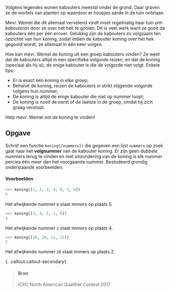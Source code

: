 Volgens legendes wonen kabouters meestal onder de grond. Daar graven ze de wortels van planten op waardoor er hoopjes aarde in de tuin ontstaan. 

Mevr. Wemel die dit allemaal vervelend vindt moet regelmatig haar tuin *ont-kabouteren* door ze over het hek te gooien. Dit is veel werk want ze gooit de kabouters één per één erover. Gelukkig zijn de kabouters zo volgzaam ten opzichte van hun koning, zodat indien de kabouter koning over het hek gegooid wordt, ze allemaal in één keer volgen.

Hoe kan mevr. Wemel de koning uit een groep kabouters vinden? Ze weet dat de kabouters altijd in een specifieke volgorde reizen, en dat de koning (speciaal als hij is), de enige kabouter is die de volgorde niet volgt. Enkele tips:

- Er is exact één koning in elke groep;
- Behalve de koning, reizen de kabouters in strikt stijgende volgorde volgens hun nummer;
- De koning is altijd de enige kabouter die niet op nummer loopt;
- De koning is nooit de eerst of de laatste in de groep, omdat hij zich graag verstopt.

Help mevr. Wemel om de koning te vinden!

## Opgave

Schrijf een functie `koning([nummers])` die gegeven een  lijst `nummers` op zoek gaat naar het **volgnummer** van de kabouter koning. Er zijn geen dubbele nummers terug te vinden en met uitzondering van de koning is elk nummer percies één meer dan het voorgaande nummer. Bestudeerd grondig onderstaande voorbeelden.

#### Voorbeelden

```python
>>> koning([1, 2, 3, 4, 8, 5, 6])
5
```
Het afwijkende nummer `8` staat immers op plaats 5.


```python
>>> koning([3, 4, 5, 2, 6])
4
```
Het afwijkende nummer `2` staat immers op plaats 4.

```python
>>> koning([10, 20, 11, 12])
2
```
Het afwijkende nummer `20` staat immers op plaats 2.

{: .callout.callout-secondary}
>#### Bron
> ICPC North American Qualifier Contest 2017